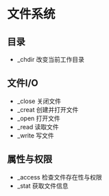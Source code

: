# 文件系统

## 目录
- _chdir 改变当前工作目录

## 文件I/O
- _close 关闭文件
- _creat 创建并打开文件
- _open 打开文件
- _read 读取文件
- _write 写文件

## 属性与权限
- _access 检查文件存在性与权限
- _stat 获取文件信息